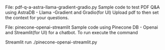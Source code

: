 File: pdf-q-a-astra-llama-gradient-gradio.py
Sample code to test PDF Q&A using AstraDB - Llama -Gradient and Gradio(for UI)
Upload pdf to then set the context for your questions. 

File: pinecone-openai-streamlit
Sample code using Pinecone DB - Openai and Streamlit(for UI) for a chatbot.
To run execute the command

Streamlit run ./pinecone-openai-streamlit.py
